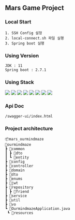 ## Mars Game Project


### Local Start

```
1. SSH Config 설정
2. local-connect.sh 파일 실행
3. Spring boot 실행
```


### Using Version

```
JDK : 11
Spring boot : 2.7.1
```

### Using Stack

<img src="https://img.shields.io/badge/Spring Boot-6DB833?style=flat&logo=Spring-Boot&logoColor=white"/>
<img src="https://img.shields.io/badge/Spring Security-6DB833?style=flat&logo=Spring-Security&logoColor=white"/>
<img src="https://img.shields.io/badge/Spring JPA-6DB833?style=flat&logo=Spring-Boot&logoColor=white"/>
<img src="https://img.shields.io/badge/QueryDsl-6DB833?style=flat&logo=Spring-Boot&logoColor=white"/>
<img src="https://img.shields.io/badge/MySQL-4479A1?style=flat&logo=MySQL&logoColor=white"/>
<img src="https://img.shields.io/badge/Redis-DC382D?style=flat&logo=Redis&logoColor=white"/>
<img src="https://img.shields.io/badge/Github Actions-2088FF?style=flat&logo=Github Actions&logoColor=white"/>
<img src="https://img.shields.io/badge/Docker-2496ED?style=flat&logo=Docker&logoColor=white"/>


### Api Doc

```
/swagger-ui/index.html
```

### Project architecture

```
📦mars_ourmindmaze
📂ourmindmaze
┣ 📂common
┃ ┣ 📂dto
┃ ┗ 📂entity
┣ 📂config
┣ 📂controller
┣ 📂domain
┣ 📂dto
┣ 📂enums
┣ 📂jwt
┣ 📂repository
┃ ┣ 📂friend
┣ 📂service
┣ 📂util
┣ 📂vo
┗ 📜OurmindmazeApplication.java
 ┗ 📂resources
```
